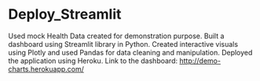 # Deploy_Streamlit
 Used mock Health Data created for demonstration purpose.
 Built a dashboard using Streamlit library in Python.
 Created interactive visuals using Plotly and used Pandas for data cleaning and manipulation.
 Deployed the application using Heroku.
 Link to the dashboard: http://demo-charts.herokuapp.com/
